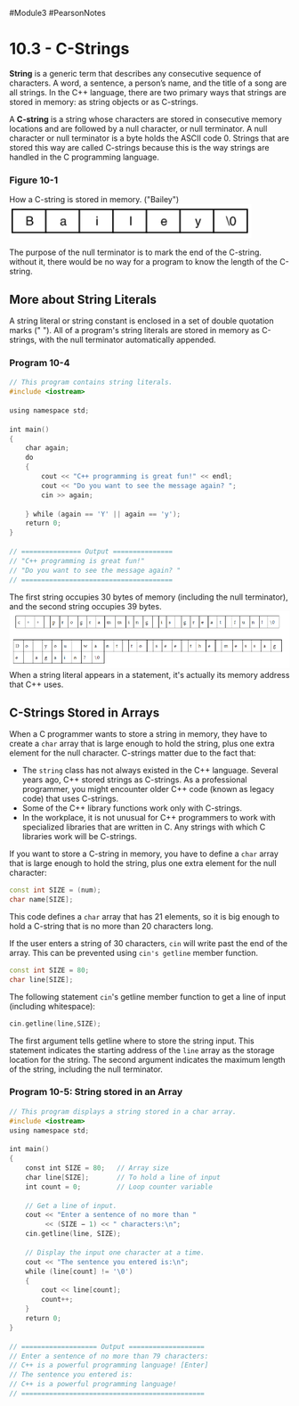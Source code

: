 #Module3 #PearsonNotes 
# 10.3 - C-Strings
**String** is a generic term that describes any consecutive sequence of characters. A word, a sentence, a person’s name, and the title of a song are all strings. In the C++ language, there are two primary ways that strings are stored in memory: as string objects or as C-strings. 

A **C-string** is a string whose characters are stored in consecutive memory locations and are followed by a null character, or null terminator. 
A null character or null terminator is a byte holds the ASCII code 0. Strings that are stored this way are called C-strings because this is the way strings are handled in the C programming language.

### Figure 10-1
How a C-string is stored in memory. ("Bailey") <br />
![10.3 - Figure 10-1](10.3%20Photos/10.3%20-%20Figure%2010-1.png)

The purpose of the null terminator is to mark the end of the C-string. without it, there would be no way for a program to know the length of the C-string.

## More about String Literals
A string literal or string constant is enclosed in a set of double quotation marks (" ").
All of a program's string literals are stored in memory as C-strings, with the null terminator automatically appended.

### Program 10-4
```c++
// This program contains string literals.
#include <iostream>

using namespace std;

int main()
{
    char again;
    do
    {
        cout << "C++ programming is great fun!" << endl;
        cout << "Do you want to see the message again? ";
        cin >> again;
        
    } while (again == 'Y' || again == 'y');
    return 0;
}

// =============== Output ===============
// "C++ programming is great fun!" 
// "Do you want to see the message again? "
// ======================================
```

The first string occupies 30 bytes of memory (including the null terminator), and the second string occupies 39 bytes.
![10.3 - The 2 Example Strings](10.3%20Photos/10.3%20-%20The%202%20Example%20Strings.png)
When a string literal appears in a statement, it's actually its memory address that C++ uses.

## C-Strings Stored in Arrays
When a C programmer wants to store a string in memory, they have to create a `char` array that is large enough to hold the string, plus one extra element for the null character.
C-strings matter due to the fact that:
- The `string` class has not always existed in the C++ language. Several years ago, C++ stored strings as C-strings. As a professional programmer, you might encounter older C++ code (known as legacy code) that uses C-strings.
- Some of the C++ library functions work only with C-strings.
- In the workplace, it is not unusual for C++ programmers to work with specialized libraries that are written in C. Any strings with which C libraries work will be C-strings.

If you want to store a C-string in memory, you have to define a `char` array that is large enough to hold the string, plus one extra element for the null character:
```c++
const int SIZE = (num);
char name[SIZE];
```
This code defines a `char` array that has 21 elements, so it is big enough to hold a C-string that is no more than 20 characters long.

If the user enters a string of 30 characters, `cin` will write past the end of the array. This can be prevented using `cin's getline` member function.
```c++
const int SIZE = 80;
char line[SIZE];
```
The following statement `cin`'s getline member function to get a line of input (including whitespace):
```c++
cin.getline(line,SIZE);
```
The first argument tells getline where to store the string input. This statement indicates the starting address of the `line` array as the storage location for the string. The second argument indicates the maximum length of the string, including the null terminator.

### Program 10-5: String stored in an Array
```c++
// This program displays a string stored in a char array.
#include <iostream>
using namespace std;

int main()
{
    const int SIZE = 80;   // Array size
    char line[SIZE];       // To hold a line of input
    int count = 0;         // Loop counter variable

    // Get a line of input.
    cout << "Enter a sentence of no more than "
         << (SIZE − 1) << " characters:\n";
    cin.getline(line, SIZE);

    // Display the input one character at a time.
    cout << "The sentence you entered is:\n";
    while (line[count] != '\0')
    {
        cout << line[count];
        count++;
    }
    return 0;
}

// =================== Output ===================
// Enter a sentence of no more than 79 characters:
// C++ is a powerful programming language! [Enter]
// The sentence you entered is:
// C++ is a powerful programming language!
// ==============================================

```
